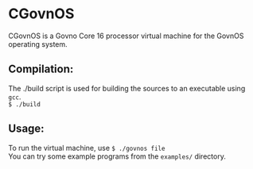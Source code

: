 # CGovnOS

CGovnOS is a Govno Core 16 processor virtual machine for the GovnOS operating system.

## Compilation:
  The ./build script is used for building the sources to an executable using `gcc`.\
  `$ ./build`

## Usage:
  To run the virtual machine, use `$ ./govnos file`\
  You can try some example programs from the `examples/` directory.

